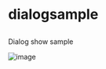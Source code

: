 # dialogsample

## 
Dialog show sample

![image](https://github.com/TEENSTITAN/dialogsample/blob/master/image/image_153745.png)